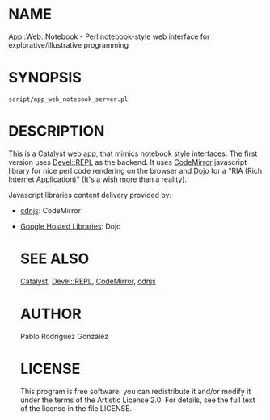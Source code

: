 # NAME

App::Web::Notebook - Perl notebook-style web interface for explorative/illustrative programming

# SYNOPSIS

    script/app_web_notebook_server.pl

# DESCRIPTION

This is a [Catalyst](http://www.catalystframework.org/) web app, that mimics notebook style interfaces. The first version uses 
[Devel::REPL](https://metacpan.org/pod/Devel::REPL) as the backend. It uses [CodeMirror](https://codemirror.net/) javascript library for nice perl code rendering on the browser and [Dojo](http://dojotoolkit.org/) for a "RIA (Rich Internet Application)" (It's a wish more than a reality). 

Javascript libraries content delivery provided by: 

- [cdnjs](https://cdnjs.com/): CodeMirror
- [Google Hosted Libraries](https://developers.google.com/speed/libraries/): Dojo

    # SEE ALSO

    [Catalyst](http://www.catalystframework.org/), [Devel::REPL](https://metacpan.org/pod/Devel::REPL), [CodeMirror](https://codemirror.net/), [cdnjs](https://cdnjs.com/)

    # AUTHOR

    Pablo Rodríguez González

    # LICENSE

    This program is free software; you
    can redistribute it and/or modify it under the terms of the
    Artistic License 2.0. For details, see the full text of the
    license in the file LICENSE.
